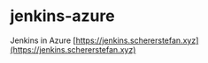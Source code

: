 # jenkins-azure
Jenkins in Azure [https://jenkins.schererstefan.xyz](https://jenkins.schererstefan.xyz)

